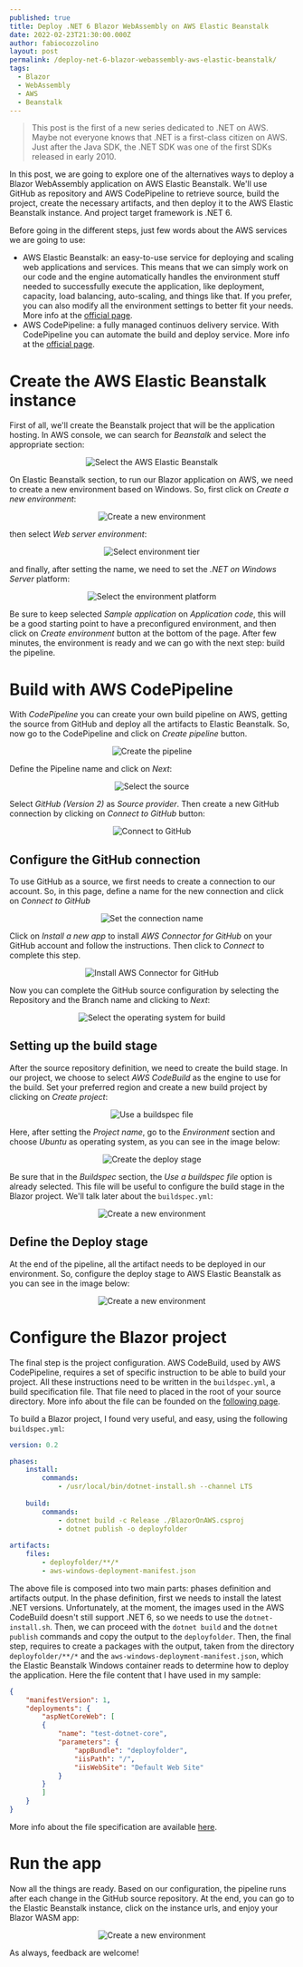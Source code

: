 ```yaml
---
published: true
title: Deploy .NET 6 Blazor WebAssembly on AWS Elastic Beanstalk
date: 2022-02-23T21:30:00.000Z
author: fabiocozzolino
layout: post
permalink: /deploy-net-6-blazor-webassembly-aws-elastic-beanstalk/
tags:
  - Blazor
  - WebAssembly
  - AWS
  - Beanstalk
---
```

> This post is the first of a new series dedicated to .NET on AWS. Maybe not everyone knows that .NET is a first-class citizen on AWS. Just after the Java SDK, the .NET SDK was one of the first SDKs released in early 2010.

In this post, we are going to explore one of the alternatives ways to deploy a Blazor WebAssembly application on AWS Elastic Beanstalk. We'll use GitHub as repository and AWS CodePipeline to retrieve source, build the project, create the necessary artifacts, and then deploy it to the AWS Elastic Beanstalk instance. And project target framework is .NET 6.

Before going in the different steps, just few words about the AWS services we are going to use:
* AWS Elastic Beanstalk: an easy-to-use service for deploying and scaling web applications and services. This means that we can simply work on our code and the engine automatically handles the environment stuff needed to successfully execute the application, like deployment, capacity, load balancing, auto-scaling, and things like that. If you prefer, you can also modify all the environment settings to better fit your needs. More info at the [official page](https://aws.amazon.com/elasticbeanstalk/?nc1=h_ls).
* AWS CodePipeline: a fully managed continuos delivery service. With CodePipeline you can automate the build and deploy service. More info at the [official page](https://aws.amazon.com/codepipeline/?nc1=h_ls).

# Create the AWS Elastic Beanstalk instance
First of all, we'll create the Beanstalk project that will be the application hosting. In AWS console, we can search for _Beanstalk_ and select the appropriate section:

<p align="center">
  <img src="/assets/img/blazoraws1.png" alt="Select the AWS Elastic Beanstalk">
</p>

On Elastic Beanstalk section, to run our Blazor application on AWS, we need to create a new environment based on Windows. So, first click on _Create a new environment_:

<p align="center">
  <img src="/assets/img/blazoraws2.png" alt="Create a new environment">
</p>

then select _Web server environment_:

<p align="center">
  <img src="/assets/img/blazoraws3.png" alt="Select environment tier">
</p>

and finally, after setting the name, we need to set the _.NET on Windows Server_ platform:

<p align="center">
  <img src="/assets/img/blazoraws5.png" alt="Select the environment platform">
</p>

Be sure to keep selected _Sample application_ on _Application code_, this will be a good starting point to have a preconfigured environment, and then click on _Create environment_ button at the bottom of the page. After few minutes, the environment is ready and we can go with the next step: build the pipeline.

# Build with AWS CodePipeline
With _CodePipeline_ you can create your own build pipeline on AWS, getting the source from GitHub and deploy all the artifacts to Elastic Beanstalk. So, now go to the CodePipeline and click on _Create pipeline_ button.

<p align="center">
  <img src="/assets/img/blazoraws_pipeline_1.png" alt="Create the pipeline">
</p>

Define the Pipeline name and click on _Next_:

<p align="center">
  <img src="/assets/img/blazoraws_pipeline_2.png" alt="Select the source">
</p>

Select _GitHub (Version 2)_ as _Source provider_. Then create a new GitHub connection by clicking on _Connect to GitHub_ button:

<p align="center">
  <img src="/assets/img/blazoraws_pipeline_3.png" alt="Connect to GitHub">
</p>

## Configure the GitHub connection
To use GitHub as a source, we first needs to create a connection to our account. So, in this page, define a name for the new connection and click on _Connect to GitHub_

<p align="center">
  <img src="/assets/img/blazoraws_pipeline_4.png" alt="Set the connection name">
</p>

Click on _Install a new app_ to install _AWS Connector for GitHub_ on your GitHub account and follow the instructions. Then click to _Connect_ to complete this step.

<p align="center">
  <img src="/assets/img/blazoraws_pipeline_5.png" alt="Install AWS Connector for GitHub">
</p>

Now you can complete the GitHub source configuration by selecting the Repository and the Branch name and clicking to _Next_:

<p align="center">
  <img src="/assets/img/blazoraws_pipeline_6.png" alt="Select the operating system for build">
</p>

## Setting up the build stage
After the source repository definition, we need to create the build stage. In our project, we choose to select _AWS CodeBuild_ as the engine to use for the build. Set your preferred region and create a new build project by clicking on _Create project_:

<p align="center">
  <img src="/assets/img/blazoraws_pipeline_7.png" alt="Use a buildspec file">
</p>

Here, after setting the _Project name_, go to the _Environment_ section and choose _Ubuntu_ as operating system, as you can see in the image below:

<p align="center">
  <img src="/assets/img/blazoraws_pipeline_8.png" alt="Create the deploy stage">
</p>

Be sure that in the _Buildspec_ section, the _Use a buildspec file_ option is already selected. This file will be useful to configure the build stage in the Blazor project. We'll talk later about the `buildspec.yml`:

<p align="center">
  <img src="/assets/img/blazoraws_pipeline_9.png" alt="Create a new environment">
</p>

## Define the Deploy stage
At the end of the pipeline, all the artifact needs to be deployed in our environment. So, configure the deploy stage to AWS Elastic Beanstalk as you can see in the image below:

<p align="center">
  <img src="/assets/img/blazoraws_pipeline_10.png" alt="Create a new environment">
</p>


# Configure the Blazor project
The final step is the project configuration. AWS CodeBuild, used by AWS CodePipeline, requires a set of specific instruction to be able to build your project. All these instructions need to be written in the `buildspec.yml`, a build specification file. That file need to placed in the root of your source directory. More info about the file can be founded on the [following page](https://docs.aws.amazon.com/codebuild/latest/userguide/build-spec-ref.html).

To build a Blazor project, I found very useful, and easy, using the following `buildspec.yml`:

``` yaml
version: 0.2

phases:
    install:
        commands:
            - /usr/local/bin/dotnet-install.sh --channel LTS
            
    build:
        commands:
            - dotnet build -c Release ./BlazorOnAWS.csproj
            - dotnet publish -o deployfolder
            
artifacts:
    files:
        - deployfolder/**/*
        - aws-windows-deployment-manifest.json
```

The above file is composed into two main parts: phases definition and artifacts output. In the phase definition, first we needs to install the latest .NET versions. Unfortunately, at the moment, the images used in the AWS CodeBuild doesn't still support .NET 6, so we needs to use the `dotnet-install.sh`. Then, we can proceed with the `dotnet build` and the `dotnet publish` commands and copy the output to the `deployfolder`.
Then, the final step, requires to create a packages with the output, taken from the directory `deployfolder/**/*` and the `aws-windows-deployment-manifest.json`, which the Elastic Beanstalk Windows container reads to determine how to deploy the application. Here the file content that I have used in my sample:

``` json
{
    "manifestVersion": 1,
    "deployments": {
        "aspNetCoreWeb": [
        {
            "name": "test-dotnet-core",
            "parameters": {
                "appBundle": "deployfolder",
                "iisPath": "/",
                "iisWebSite": "Default Web Site"
            }
        }
        ]
    }
}
```

More info about the file specification are available [here](https://docs.aws.amazon.com/toolkit-for-visual-studio/latest/user-guide/deployment-beanstalk-custom-netcore.html).

# Run the app
Now all the things are ready. Based on our configuration, the pipeline runs after each change in the GitHub source repository. At the end, you can go to the Elastic Beanstalk instance, click on the instance urls, and enjoy your Blazor WASM app:

<p align="center">
  <img src="/assets/img/blazoraws_result_1.png" alt="Create a new environment">
</p>

As always, feedback are welcome!
